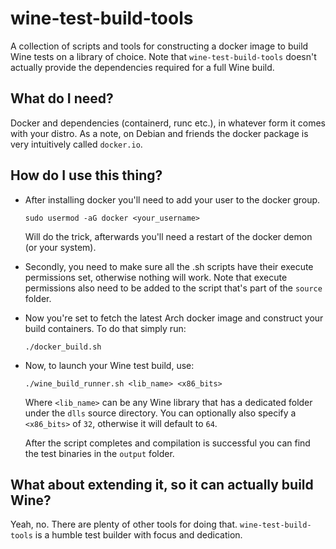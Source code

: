 ﻿# wine-test-build-tools

A collection of scripts and tools for constructing a docker image to build Wine tests on a library of choice. Note that `wine-test-build-tools` doesn't actually provide the dependencies required for a full Wine build.

## What do I need?

Docker and dependencies (containerd, runc etc.), in whatever form it comes with your distro. As a note, on Debian and friends the docker package is very intuitively called `docker.io`.

## How do I use this thing?

* After installing docker you'll need to add your user to the docker group.
  
    `sudo usermod -aG docker <your_username>`
  
    Will do the trick, afterwards you'll need a restart of the docker demon (or your system).

* Secondly, you need to make sure all the .sh scripts have their execute permissions set, otherwise nothing will work. Note that execute permissions also need to be added to the script that's part of the `source` folder.

* Now you're set to fetch the latest Arch docker image and construct your build containers. To do that simply run:
  
    `./docker_build.sh`

* Now, to launch your Wine test build, use:
  
    `./wine_build_runner.sh <lib_name> <x86_bits>`
  
    Where `<lib_name>` can be any Wine library that has a dedicated folder under the `dlls` source directory. You can optionally also specify a `<x86_bits>` of `32`, otherwise it will default to `64`.
  
    After the script completes and compilation is successful you can find the test binaries in the `output` folder.

## What about extending it, so it can actually build Wine?

Yeah, no. There are plenty of other tools for doing that. `wine-test-build-tools` is a humble test builder with focus and dedication.

